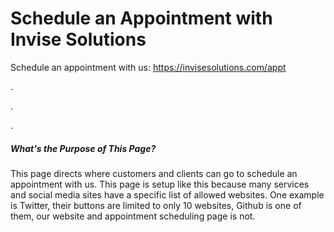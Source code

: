# Schedule an Appointment with Invise Solutions
Schedule an appointment with us: https://invisesolutions.com/appt

.

.

.

##### What's the Purpose of This Page?
This page directs where customers and clients can go to schedule an appointment with us. This page is setup like this because many services and social media sites have a specific list of allowed websites. One example is Twitter, their buttons are limited to only 10 websites, Github is one of them, our website and appointment scheduling page is not.
